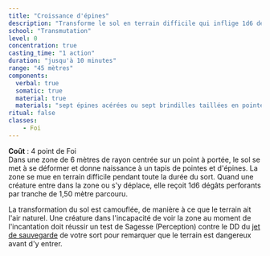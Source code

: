 ```yaml
---
title: "Croissance d'épines"
description: "Transforme le sol en terrain difficile qui inflige 1d6 dégâts."
school: "Transmutation"
level: 0
concentration: true
casting_time: "1 action"
duration: "jusqu'à 10 minutes"
range: "45 mètres"
components:
  verbal: true
  somatic: true
  material: true
  materials: "sept épines acérées ou sept brindilles taillées en pointe"
ritual: false
classes:
    - Foi
---
```

**Coût** : 4 point de Foi  
Dans une zone de 6 mètres de rayon centrée sur un point à portée, le sol se met à se déformer et donne naissance à un tapis de pointes et d'épines. La zone se mue en terrain difficile pendant toute la durée du sort. Quand une créature entre dans la zone ou s'y déplace, elle reçoit 1d6 dégâts perforants par tranche de 1,50 mètre parcouru.

La transformation du sol est camouflée, de manière à ce que le terrain ait l'air naturel. Une créature dans l'incapacité de voir la zone au moment de l'incantation doit réussir un test de Sagesse (Perception) contre le DD du [jet de sauvegarde](/utiliser-les-caracteristiques/#jets-de-sauvegarde) de votre sort pour remarquer que le terrain est dangereux avant d'y entrer.
